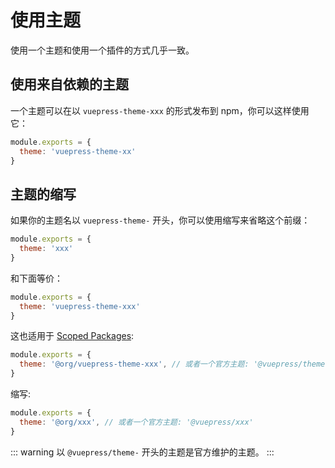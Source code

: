 # 使用主题

使用一个主题和使用一个插件的方式几乎一致。

## 使用来自依赖的主题

一个主题可以在以 `vuepress-theme-xxx` 的形式发布到 npm，你可以这样使用它：

``` js
module.exports = {
  theme: 'vuepress-theme-xx'
}
```

## 主题的缩写

如果你的主题名以 `vuepress-theme-` 开头，你可以使用缩写来省略这个前缀：

``` js
module.exports = {
  theme: 'xxx'
}
```

和下面等价：

``` js
module.exports = {
  theme: 'vuepress-theme-xxx'
}
```

这也适用于 [Scoped Packages](https://docs.npmjs.com/misc/scope):

``` js
module.exports = {
  theme: '@org/vuepress-theme-xxx', // 或者一个官方主题: '@vuepress/theme-xxx'
}
```

缩写:

``` js
module.exports = {
  theme: '@org/xxx', // 或者一个官方主题: '@vuepress/xxx'
}
```

::: warning
以 `@vuepress/theme-` 开头的主题是官方维护的主题。
:::
